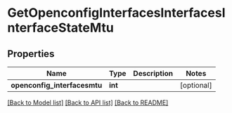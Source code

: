 # GetOpenconfigInterfacesInterfacesInterfaceStateMtu

## Properties
Name | Type | Description | Notes
------------ | ------------- | ------------- | -------------
**openconfig_interfacesmtu** | **int** |  | [optional] 

[[Back to Model list]](../README.md#documentation-for-models) [[Back to API list]](../README.md#documentation-for-api-endpoints) [[Back to README]](../README.md)


